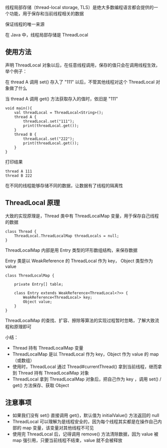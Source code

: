 
线程局部存储（thread-local storage, TLS）是绝大多数编程语言都会提供的一个功能，用于保存和当前线程相关的数据

保证线程的唯一来源

在 Java 中，线程局部存储是 ThreadLocal

## 使用方法

声明 ThreadLocal 对象以后，在任意线程调用，保存的值只会在调用线程生效，举个例子：

在 thread A 调用 set() 存入了 "111" 以后，不管其他线程对这个 ThreadLocal 对象做了什么

当 thread A 调用 get() 方法获取存入的值时，依旧是 "111"

```
void main(){
    val threadLocal = ThreadLocal<String>();
    thread A { 
        threadLocal.set("111"); 
        print(threadLocal.get()); 
    }
    thread B { 
        threadLocal.set("222"); 
        print(threadLocal.get()); 
    }
}
```

打印结果

```
thread A 111
thread B 222
```

在不同的线程能够存储不同的数据，让数据有了线程的隔离性

## ThreadLocal 原理

大致的实现原理是，Thread 类中有 ThreadLocalMap 变量，用于保存自己线程的数据

```
class Thread {
    ThreadLocal.ThreadLocalMap threadLocals = null;
}
```

ThreadLocalMap 内部是用 Entry 类型的环形数组结构，来保存数据

Entry 类是以 WeakReference 的 ThreadLocal 作为 key， Object 类型作为 value

```
class ThreadLocalMap {

    private Entry[] table;
    
    class Entry extends WeakReference<ThreadLocal<?>> {
        WeakReference<ThreadLocal> key;
        Object value;
    }
}
```

ThreadLocalMap 的查找、扩容、擦除等算法的实现过程暂时忽略，了解大致流程和原理即可

小结：

- Thread 持有 ThreadLocalMap 变量
- ThreadLocalMap 是以 ThreadLocal 作为 key，Object 作为 value 的 map（或数组）
- 使用时，ThreadLocal 通过 Thread#currentThread() 拿到当前线程，继而拿到 Thread 持有 ThreadLocalMap 对象
- ThreadLocal 拿到 ThreadLocalMap 对象后，把自己作为 key ，调用 set() / get() 方法保存、获取 Object

## 注意事项

- 如果我们没有 set() 直接调用 get()，默认值为 initialValue() 方法返回的 null
- ThreadLocal 可以理解为是线程安全的，因为每个线程其实都是在操作自己内部的 map 变量，该变量对其他线程不可见
- 使用完 ThreadLocal 后，记得调用 remove() 方法清除数据，因为 value 被 map 强引用，只要当前线程不结束，value 就不会被释放

